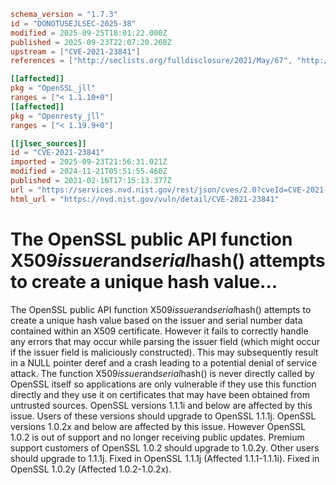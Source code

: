 ```toml
schema_version = "1.7.3"
id = "DONOTUSEJLSEC-2025-38"
modified = 2025-09-25T18:01:22.000Z
published = 2025-09-23T22:07:20.268Z
upstream = ["CVE-2021-23841"]
references = ["http://seclists.org/fulldisclosure/2021/May/67", "http://seclists.org/fulldisclosure/2021/May/68", "http://seclists.org/fulldisclosure/2021/May/70", "https://cert-portal.siemens.com/productcert/pdf/ssa-637483.pdf", "https://git.openssl.org/gitweb/?p=openssl.git%3Ba=commitdiff%3Bh=122a19ab48091c657f7cb1fb3af9fc07bd557bbf", "https://git.openssl.org/gitweb/?p=openssl.git%3Ba=commitdiff%3Bh=8252ee4d90f3f2004d3d0aeeed003ad49c9a7807", "https://kb.pulsesecure.net/articles/Pulse_Security_Advisories/SA44846", "https://security.gentoo.org/glsa/202103-03", "https://security.netapp.com/advisory/ntap-20210219-0009/", "https://security.netapp.com/advisory/ntap-20210513-0002/", "https://security.netapp.com/advisory/ntap-20240621-0006/", "https://support.apple.com/kb/HT212528", "https://support.apple.com/kb/HT212529", "https://support.apple.com/kb/HT212534", "https://www.debian.org/security/2021/dsa-4855", "https://www.openssl.org/news/secadv/20210216.txt", "https://www.oracle.com//security-alerts/cpujul2021.html", "https://www.oracle.com/security-alerts/cpuApr2021.html", "https://www.oracle.com/security-alerts/cpuapr2022.html", "https://www.oracle.com/security-alerts/cpuoct2021.html", "https://www.tenable.com/security/tns-2021-03", "https://www.tenable.com/security/tns-2021-09", "http://seclists.org/fulldisclosure/2021/May/67", "http://seclists.org/fulldisclosure/2021/May/68", "http://seclists.org/fulldisclosure/2021/May/70", "https://cert-portal.siemens.com/productcert/pdf/ssa-637483.pdf", "https://git.openssl.org/gitweb/?p=openssl.git%3Ba=commitdiff%3Bh=122a19ab48091c657f7cb1fb3af9fc07bd557bbf", "https://git.openssl.org/gitweb/?p=openssl.git%3Ba=commitdiff%3Bh=8252ee4d90f3f2004d3d0aeeed003ad49c9a7807", "https://kb.pulsesecure.net/articles/Pulse_Security_Advisories/SA44846", "https://security.gentoo.org/glsa/202103-03", "https://security.netapp.com/advisory/ntap-20210219-0009/", "https://security.netapp.com/advisory/ntap-20210513-0002/", "https://security.netapp.com/advisory/ntap-20240621-0006/", "https://support.apple.com/kb/HT212528", "https://support.apple.com/kb/HT212529", "https://support.apple.com/kb/HT212534", "https://www.debian.org/security/2021/dsa-4855", "https://www.openssl.org/news/secadv/20210216.txt", "https://www.oracle.com//security-alerts/cpujul2021.html", "https://www.oracle.com/security-alerts/cpuApr2021.html", "https://www.oracle.com/security-alerts/cpuapr2022.html", "https://www.oracle.com/security-alerts/cpuoct2021.html", "https://www.tenable.com/security/tns-2021-03", "https://www.tenable.com/security/tns-2021-09"]

[[affected]]
pkg = "OpenSSL_jll"
ranges = ["< 1.1.10+0"]
[[affected]]
pkg = "Openresty_jll"
ranges = ["< 1.19.9+0"]

[[jlsec_sources]]
id = "CVE-2021-23841"
imported = 2025-09-23T21:56:31.021Z
modified = 2024-11-21T05:51:55.460Z
published = 2021-02-16T17:15:13.377Z
url = "https://services.nvd.nist.gov/rest/json/cves/2.0?cveId=CVE-2021-23841"
html_url = "https://nvd.nist.gov/vuln/detail/CVE-2021-23841"
```

# The OpenSSL public API function X509*issuer*and*serial*hash() attempts to create a unique hash value...

The OpenSSL public API function X509*issuer*and*serial*hash() attempts to create a unique hash value based on the issuer and serial number data contained within an X509 certificate. However it fails to correctly handle any errors that may occur while parsing the issuer field (which might occur if the issuer field is maliciously constructed). This may subsequently result in a NULL pointer deref and a crash leading to a potential denial of service attack. The function X509*issuer*and*serial*hash() is never directly called by OpenSSL itself so applications are only vulnerable if they use this function directly and they use it on certificates that may have been obtained from untrusted sources. OpenSSL versions 1.1.1i and below are affected by this issue. Users of these versions should upgrade to OpenSSL 1.1.1j. OpenSSL versions 1.0.2x and below are affected by this issue. However OpenSSL 1.0.2 is out of support and no longer receiving public updates. Premium support customers of OpenSSL 1.0.2 should upgrade to 1.0.2y. Other users should upgrade to 1.1.1j. Fixed in OpenSSL 1.1.1j (Affected 1.1.1-1.1.1i). Fixed in OpenSSL 1.0.2y (Affected 1.0.2-1.0.2x).

